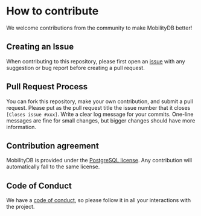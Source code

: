 How to contribute
=================
We welcome contributions from the community to make MobilityDB better!

Creating an Issue
-----------------
When contributing to this repository, please first open an [issue](https://github.com/MobilityDB/MobilityDB/issues)
with any suggestion or bug report before creating a pull request.

Pull Request Process
--------------------
You can fork this repository, make your own contribution, and submit a pull request. Please put as the pull request title the issue number that it closes `[Closes issue #xxx]`. Write a clear log message for your commits. One-line messages are fine for small changes, but bigger changes should have more information.

Contribution agreement
----------------------
MobilityDB is provided under the [PostgreSQL license](https://www.postgresql.org/about/licence/). Any contribution will automatically fall to the same license.

Code of Conduct
---------------
We have a [code of conduct](https://github.com/MobilityDB/MobilityDB/blob/master/code-of-conduct.md), so please follow it in all your interactions with the project.